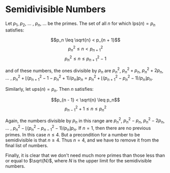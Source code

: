 # Semidivisible Numbers

Let $p_1$, $p_2$, ... , $p_n$, ... be the primes. The set of all $n$ for which $\text{lps}(n) = p_n$ satisfies:

$$p_n \leq \sqrt{n} < p_{n + 1}$$
$$p_n^2 \leq n < p_{n + 1}^2$$
$$p_n^2 \leq n \leq p_{n + 1}^2 - 1$$

and of these numbers, the ones divisible by $p_n$ are $p_n^2$, $p_n^2 + p_n$, $p_n^2 + 2 p_n$, ... , $p_n^2 + \lfloor (p_{n + 1}^2 - 1 - p_n^2 + 1) / p_n \rfloor p_n = p_n^2 + \lfloor (p_{n + 1}^2 - p_n^2 - 1) / p_n \rfloor p_n$.

Similarly, let $\text{ups}(n) = p_n$. Then $n$ satisfies:

$$p_{n - 1} < \sqrt{n} \leq p_n$$
$$p_{n - 1}^2 + 1 \leq n \leq p_n^2$$

Again, the numbers divisible by $p_n$ in this range are $p_n^2$, $p_n^2 - p_n$, $p_n^2 - 2 p_n$, ... , $p_n^2 - \lfloor (p_n^2 - p_{n - 1}^2 - 1) / p_n \rfloor p_n$. If $n = 1$, then there are no previous primes. In this case $n \leq 4$. But a precondition for a number to be semidivisible is that $n \geq 4$. Thus $n = 4$, and we have to remove it from the final list of numbers.

Finally, it is clear that we don't need much more primes than those less than or equal to $\sqrt{N}$, where $N$ is the upper limit for the semidivisible numbers.
